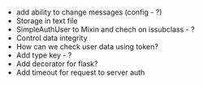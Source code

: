 #
* add ability to change messages (config - ?)
* Storage in text file
* SimpleAuthUser to Mixin and chech on issubclass - ?
* Control data integrity
* How can we check user data using token?
* Add type key - ?
* Add decorator for flask?
* Add timeout for request to server auth